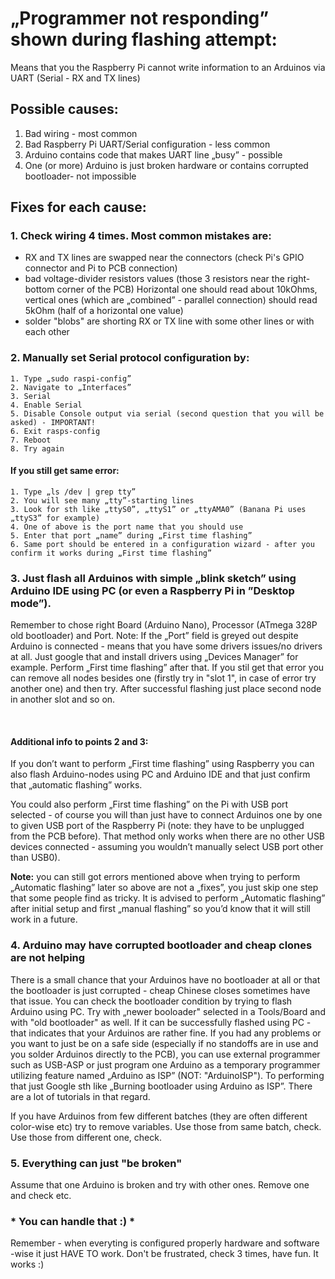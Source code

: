 # „Programmer not responding” shown during flashing attempt:

Means that you the Raspberry Pi cannot write information to an Arduinos via UART (Serial - RX and TX lines)

## Possible causes:
1. Bad wiring - most common
1. Bad Raspberry Pi UART/Serial configuration - less common
1. Arduino contains code that makes UART line „busy” - possible
1. One (or more) Arduino is just broken hardware or contains corrupted bootloader- not impossible

## Fixes for each cause:

### 1. Check wiring 4 times. Most common mistakes are:
- RX and TX lines are swapped near the connectors (check Pi's GPIO connector and Pi to PCB connection)
- bad voltage-divider resistors values (those 3 resistors near the right-bottom corner of the PCB) 
Horizontal one should read about 10kOhms, vertical ones (which are „combined” - parallel connection) should read 5kOhm (half of a horizontal one value)
- solder "blobs" are shorting RX or TX line with some other lines or with each other

### 2. Manually set Serial protocol configuration by:
	1. Type „sudo raspi-config”
	2. Navigate to „Interfaces”
	3. Serial
	4. Enable Serial
	5. Disable Console output via serial (second question that you will be asked) - IMPORTANT!
	6. Exit rasps-config
	7. Reboot
	8. Try again

#### If you still get same error:
	1. Type „ls /dev | grep tty”
	2. You will see many „tty”-starting lines 
	3. Look for sth like „ttyS0”, „ttyS1” or „ttyAMA0” (Banana Pi uses „ttyS3” for example)
	4. One of above is the port name that you should use 
	5. Enter that port „name” during „First time flashing”
	6. Same port should be entered in a configuration wizard - after you confirm it works during „First time flashing”


### 3. Just flash all Arduinos with simple „blink sketch” using Arduino IDE using PC (or even a Raspberry Pi in ”Desktop mode”).
Remember to chose right Board (Arduino Nano), Processor (ATmega 328P old bootloader) and Port. 
Note: If the „Port” field is greyed out despite Arduino is connected - means that you have some drivers issues/no drivers at all.
Just google that and install drivers using „Devices Manager” for example. 
Perform „First time flashing” after that. If you stil get that error you can remove all nodes besides one (firstly try in "slot 1", in case of error try another one) and then try. 
After successful flashing just place second node in another slot and so on. 

<br>

#### Additional info to points 2 and 3:

If you don’t want to perform „First time flashing” using Raspberry you can also flash Arduino-nodes using PC and Arduino IDE
and that just confirm that „automatic flashing” works. 

You could also perform „First time flashing” on the Pi with USB port selected - of course you will than just have to connect Arduinos 
one by one to given USB port of the Raspberry Pi (note: they have to be unplugged from the PCB before). That method only works 
when there are no other USB devices connected - assuming you wouldn’t manually select USB port other than USB0). 

<b>Note:</b> you can still got errors mentioned above when trying to perform „Automatic flashing” later so above are not a „fixes”, 
you just skip one step that some people find as tricky. It is advised to perform „Automatic flashing” after initial setup 
and first „manual flashing” so you’d know that it will still work in a future.

### 4. Arduino may have corrupted bootloader and cheap clones are not helping
There is a small chance that your Arduinos have 
no bootloader at all or that the bootloader is just corrupted - cheap Chinese closes sometimes have that issue. You can check 
the bootloader condition by trying to flash Arduino using PC. Try with „newer booloader" selected in a Tools/Board and with "old bootloader" as well.
If it can be successfully flashed using PC - that  indicates that your Arduinos are rather fine.
If you had any problems or you want to just be on a safe side (especially if no standoffs are in use and you solder Arduinos directly to the PCB), you can use external programmer such as USB-ASP or just program one Arduino as a temporary programmer 
utilizing feature named „Arduino as ISP” (NOT: "ArduinoISP"). To performing that just Google sth like „Burning bootloader using Arduino as ISP”.
There are a lot of tutorials in that regard.

If you have Arduinos from few different batches (they are often different color-wise etc) try to remove variables. Use those from same batch, check. Use those from different one, check.

### 5. Everything can just "be broken"
Assume that one Arduino is broken and try with other ones. Remove one and check etc.

### * You can handle that :) * 
Remember - when everyting is configured properly hardware and software -wise it just HAVE TO work. Don't be frustrated, check 3 times, have fun. It works :)